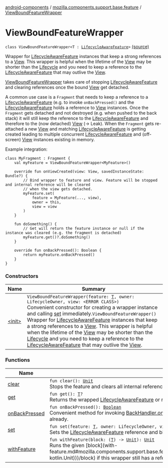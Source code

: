 [android-components](../../index.md) / [mozilla.components.support.base.feature](../index.md) / [ViewBoundFeatureWrapper](./index.md)

# ViewBoundFeatureWrapper

`class ViewBoundFeatureWrapper<T : `[`LifecycleAwareFeature`](../-lifecycle-aware-feature/index.md)`>` [(source)](https://github.com/mozilla-mobile/android-components/blob/master/components/support/base/src/main/java/mozilla/components/support/base/feature/ViewBoundFeatureWrapper.kt#L56)

Wrapper for [LifecycleAwareFeature](../-lifecycle-aware-feature/index.md) instances that keep a strong references to a [View](#). This wrapper is helpful
when the lifetime of the [View](#) may be shorter than the [Lifecycle](#) and you need to keep a reference to the
[LifecycleAwareFeature](../-lifecycle-aware-feature/index.md) that may outlive the [View](#).

[ViewBoundFeatureWrapper](./index.md) takes care of stopping [LifecycleAwareFeature](../-lifecycle-aware-feature/index.md) and clearing references once the bound
[View](#) get detached.

A common use case is a `Fragment` that needs to keep a reference to a [LifecycleAwareFeature](../-lifecycle-aware-feature/index.md) (e.g. to invoke
`onBackPressed()` and the [LifecycleAwareFeature](../-lifecycle-aware-feature/index.md) holds a reference to [View](#) instances. Once the `Fragment` gets
detached and not destroyed (e.g. when pushed to the back stack) it will still keep the reference to the
[LifecycleAwareFeature](../-lifecycle-aware-feature/index.md) and therefore to the (now detached) [View](#) (-&gt; Leak). When the `Fragment` gets re-attached a
new [View](#) and matching [LifecycleAwareFeature](../-lifecycle-aware-feature/index.md) is getting created leading to multiple concurrent
[LifecycleAwareFeature](../-lifecycle-aware-feature/index.md) and (off-screen) [View](#) instances existing in memory.

Example integration:

```
class MyFragment : Fragment {
    val myFeature = ViewBoundFeatureWrapper<MyFeature>()

    override fun onViewCreated(view: View, savedInstanceState: Bundle?) {
        // Bind wrapper to feature and view. Feature will be stopped and internal reference will be cleared
        // when the view gets detached.
        myFeature.set(
            feature = MyFeature(..., view),
            owner = this,
            view = view
        )
    }

    fun doSomething() {
        // Get will return the feature instance or null if the instance was cleared (e.g. the fragment is detached)
        myFeature.get()?.doSomething()
    }

    override fun onBackPressed(): Boolean {
        return myFeature.onBackPressed()
    }
}
```

### Constructors

| Name | Summary |
|---|---|
| [&lt;init&gt;](-init-.md) | `ViewBoundFeatureWrapper(feature: `[`T`](index.md#T)`, owner: LifecycleOwner, view: <ERROR CLASS>)`<br>Convenient constructor for creating a wrapper instance and calling [set](set.md) immediately.`ViewBoundFeatureWrapper()`<br>Wrapper for [LifecycleAwareFeature](../-lifecycle-aware-feature/index.md) instances that keep a strong references to a [View](#). This wrapper is helpful when the lifetime of the [View](#) may be shorter than the [Lifecycle](#) and you need to keep a reference to the [LifecycleAwareFeature](../-lifecycle-aware-feature/index.md) that may outlive the [View](#). |

### Functions

| Name | Summary |
|---|---|
| [clear](clear.md) | `fun clear(): `[`Unit`](https://kotlinlang.org/api/latest/jvm/stdlib/kotlin/-unit/index.html)<br>Stops the feature and clears all internal references and observers. |
| [get](get.md) | `fun get(): `[`T`](index.md#T)`?`<br>Returns the wrapped [LifecycleAwareFeature](../-lifecycle-aware-feature/index.md) or null if the [View](#) was detached and the reference was cleared. |
| [onBackPressed](on-back-pressed.md) | `fun onBackPressed(): `[`Boolean`](https://kotlinlang.org/api/latest/jvm/stdlib/kotlin/-boolean/index.html)<br>Convenient method for invoking [BackHandler.onBackPressed](../-back-handler/on-back-pressed.md) on a wrapped [LifecycleAwareFeature](../-lifecycle-aware-feature/index.md) that implements [BackHandler](../-back-handler/index.md). Returns false if the [LifecycleAwareFeature](../-lifecycle-aware-feature/index.md) was cleared already. |
| [set](set.md) | `fun set(feature: `[`T`](index.md#T)`, owner: LifecycleOwner, view: <ERROR CLASS>): `[`Unit`](https://kotlinlang.org/api/latest/jvm/stdlib/kotlin/-unit/index.html)<br>Sets the [LifecycleAwareFeature](../-lifecycle-aware-feature/index.md) reference and binds it to the [Lifecycle](#) of the [LifecycleObserver](#) as well as the [View](#). |
| [withFeature](with-feature.md) | `fun withFeature(block: (`[`T`](index.md#T)`) -> `[`Unit`](https://kotlinlang.org/api/latest/jvm/stdlib/kotlin/-unit/index.html)`): `[`Unit`](https://kotlinlang.org/api/latest/jvm/stdlib/kotlin/-unit/index.html)<br>Runs the given [block](with-feature.md#mozilla.components.support.base.feature.ViewBoundFeatureWrapper$withFeature(kotlin.Function1((mozilla.components.support.base.feature.ViewBoundFeatureWrapper.T, kotlin.Unit)))/block) if this wrapper still has a reference to the [LifecycleAwareFeature](../-lifecycle-aware-feature/index.md). |
